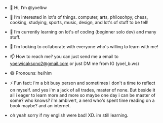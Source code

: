 - 👋 Hi, I’m @yoelbw 
- 👀 I’m interested in lot's of things. computer, arts, philosohpy, chess, cooking, studying, sports, music, design, and lot's of stuff to be tell!
- 🌱 I’m currently learning on lot's of coding (beginner solo dev) and many stuff.
- 💞️ I’m looking to collaborate with everyone who's willing to learn with me! 
- 📫 How to reach me? you can just send me a email to yoelwicaksono2@gmail.com or just DM me from IG (yoel_b.ws)
- 😄 Pronouns: he/him
- ⚡ Fun fact: i'm a bit busy person and sometimes i don't a time to reflect on myself. and yes i'm a jack of all trades, master of none. But beside it all i eager to learn more and more so maybe one day i can be master of some? who knows?
i'm ambivert, a nerd who's spent time reading on a book maybe? and an internet.

- oh yeah sorry if my english were bad! XD. im still learning.

<!---
yoelbw/yoelbw is a ✨ special ✨ repository because its `README.md` (this file) appears on your GitHub profile.
You can click the Preview link to take a look at your changes.
--->
